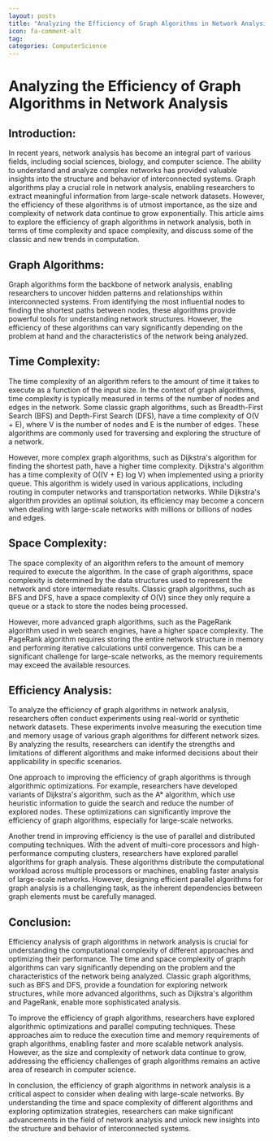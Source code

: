 ```yaml
---
layout: posts
title: "Analyzing the Efficiency of Graph Algorithms in Network Analysis"
icon: fa-comment-alt
tag:      
categories: ComputerScience
---
```



# Analyzing the Efficiency of Graph Algorithms in Network Analysis

## Introduction:

In recent years, network analysis has become an integral part of various fields, including social sciences, biology, and computer science. The ability to understand and analyze complex networks has provided valuable insights into the structure and behavior of interconnected systems. Graph algorithms play a crucial role in network analysis, enabling researchers to extract meaningful information from large-scale network datasets. However, the efficiency of these algorithms is of utmost importance, as the size and complexity of network data continue to grow exponentially. This article aims to explore the efficiency of graph algorithms in network analysis, both in terms of time complexity and space complexity, and discuss some of the classic and new trends in computation.

## Graph Algorithms:

Graph algorithms form the backbone of network analysis, enabling researchers to uncover hidden patterns and relationships within interconnected systems. From identifying the most influential nodes to finding the shortest paths between nodes, these algorithms provide powerful tools for understanding network structures. However, the efficiency of these algorithms can vary significantly depending on the problem at hand and the characteristics of the network being analyzed.

## Time Complexity:

The time complexity of an algorithm refers to the amount of time it takes to execute as a function of the input size. In the context of graph algorithms, time complexity is typically measured in terms of the number of nodes and edges in the network. Some classic graph algorithms, such as Breadth-First Search (BFS) and Depth-First Search (DFS), have a time complexity of O(V + E), where V is the number of nodes and E is the number of edges. These algorithms are commonly used for traversing and exploring the structure of a network.

However, more complex graph algorithms, such as Dijkstra's algorithm for finding the shortest path, have a higher time complexity. Dijkstra's algorithm has a time complexity of O((V + E) log V) when implemented using a priority queue. This algorithm is widely used in various applications, including routing in computer networks and transportation networks. While Dijkstra's algorithm provides an optimal solution, its efficiency may become a concern when dealing with large-scale networks with millions or billions of nodes and edges.

## Space Complexity:

The space complexity of an algorithm refers to the amount of memory required to execute the algorithm. In the case of graph algorithms, space complexity is determined by the data structures used to represent the network and store intermediate results. Classic graph algorithms, such as BFS and DFS, have a space complexity of O(V) since they only require a queue or a stack to store the nodes being processed.

However, more advanced graph algorithms, such as the PageRank algorithm used in web search engines, have a higher space complexity. The PageRank algorithm requires storing the entire network structure in memory and performing iterative calculations until convergence. This can be a significant challenge for large-scale networks, as the memory requirements may exceed the available resources.

## Efficiency Analysis:

To analyze the efficiency of graph algorithms in network analysis, researchers often conduct experiments using real-world or synthetic network datasets. These experiments involve measuring the execution time and memory usage of various graph algorithms for different network sizes. By analyzing the results, researchers can identify the strengths and limitations of different algorithms and make informed decisions about their applicability in specific scenarios.

One approach to improving the efficiency of graph algorithms is through algorithmic optimizations. For example, researchers have developed variants of Dijkstra's algorithm, such as the A* algorithm, which use heuristic information to guide the search and reduce the number of explored nodes. These optimizations can significantly improve the efficiency of graph algorithms, especially for large-scale networks.

Another trend in improving efficiency is the use of parallel and distributed computing techniques. With the advent of multi-core processors and high-performance computing clusters, researchers have explored parallel algorithms for graph analysis. These algorithms distribute the computational workload across multiple processors or machines, enabling faster analysis of large-scale networks. However, designing efficient parallel algorithms for graph analysis is a challenging task, as the inherent dependencies between graph elements must be carefully managed.

## Conclusion:

Efficiency analysis of graph algorithms in network analysis is crucial for understanding the computational complexity of different approaches and optimizing their performance. The time and space complexity of graph algorithms can vary significantly depending on the problem and the characteristics of the network being analyzed. Classic graph algorithms, such as BFS and DFS, provide a foundation for exploring network structures, while more advanced algorithms, such as Dijkstra's algorithm and PageRank, enable more sophisticated analysis.

To improve the efficiency of graph algorithms, researchers have explored algorithmic optimizations and parallel computing techniques. These approaches aim to reduce the execution time and memory requirements of graph algorithms, enabling faster and more scalable network analysis. However, as the size and complexity of network data continue to grow, addressing the efficiency challenges of graph algorithms remains an active area of research in computer science.

In conclusion, the efficiency of graph algorithms in network analysis is a critical aspect to consider when dealing with large-scale networks. By understanding the time and space complexity of different algorithms and exploring optimization strategies, researchers can make significant advancements in the field of network analysis and unlock new insights into the structure and behavior of interconnected systems.